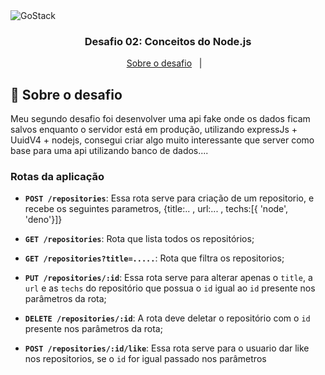<img alt="GoStack" src="https://storage.googleapis.com/golden-wind/bootcamp-gostack/header-desafios.png" />

<h3 align="center">
  Desafio 02: Conceitos do Node.js
</h3>

<p align="center">
  <a href="#rocket-sobre-o-desafio">Sobre o desafio</a>&nbsp;&nbsp;&nbsp;|&nbsp;&nbsp;&nbsp;
</p>

## :rocket: Sobre o desafio

Meu segundo desafio foi desenvolver uma api fake onde os dados ficam salvos enquanto o servidor está em produção, utilizando expressJs + UuidV4 + nodejs, consegui criar algo muito interessante que server como base para uma api utilizando banco de dados.... 

### Rotas da aplicação

- **`POST /repositories`**: Essa rota serve para criação de um repositorio, e recebe os seguintes parametros, {title:.. , url:... , techs:[{ 'node', 'deno'}]}

- **`GET /repositories`**: Rota que lista todos os repositórios;

- **`GET /repositories?title=.....`**: Rota que filtra os repositorios;

- **`PUT /repositories/:id`**: Essa rota serve para alterar apenas o `title`, a `url` e as `techs` do repositório que possua o `id` igual ao `id` presente nos parâmetros da rota;

- **`DELETE /repositories/:id`**: A rota deve deletar o repositório com o `id` presente nos parâmetros da rota;

- **`POST /repositories/:id/like`**: Essa rota serve para o usuario dar like nos repositorios, se o `id` for igual passado nos parâmetros
